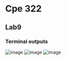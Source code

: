 # Cpe 322
## Lab9
### Terminal outputs

![image](https://github.com/user-attachments/assets/d51476e7-1388-41a0-a53f-ccf3fb6172af)
![image](https://github.com/user-attachments/assets/5b2eedb1-3ecf-4efe-942d-07f18e705564)
![image](https://github.com/user-attachments/assets/e4582a6d-7c26-41d6-b773-77aab825d0b8)
